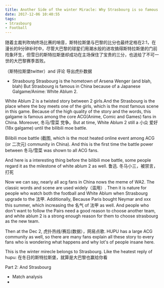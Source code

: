 ```yaml
---
title: Another Side of the winter Miracle: Why Strasbourg is so famous in China because of a Japanese Galgame?
date: 2017-12-06 10:40:55
tags:
- Strasbourg
- Football
---
```

随着主裁判吹响终场比赛的哨音，斯特拉斯堡与巴黎的比分也最终定格在2:1，在漫长的9分钟补时中，尽管大巴黎的球星们用潮水般的进攻搞得斯特拉斯堡的门前险象环生，但雪日的斯特拉斯堡却成功在主场保住了宝贵的三分，也送给了不可一世的大巴黎赛季首败。

（斯特拉斯堡twitter）and 评论
导出虎扑数据


- Strasbourg 
Strasbourg is the hometown of Arsena Wenger (and blah, blah)
But Strasbourg is famous in China because of a Japanese Galgame/Anime: White Ablum 2. 

White Ablum 2 is a twisted story between 2 girls.And the Strasbourg is the place where the boy meets one of the girls, which is the most famous scene in this game. 
Because of the high quality of the story and the words, this galgame is famous among the core ACG(Anime, Comic and Games) fans in China. Moreover, 冬马/雪菜 党争。But at time, White Ablum 2 still a 小众 爱好(18x galgame) until the bilibili moe battle.

Bilibili moe battle (截图, which is the most heated online event among ACG (or 二次元) community in China). And this is the first time the battle power between 冬马/雪菜 was shown to all ACG fans. 

And here is a interesting thing before the bilibili moe battle, some people regard it as the milestone of white ablum 2 as well. 鲁迅. 冬马小三，被禁言，打死

Now we can say, nearly all acg fans in China nows the meme of  WA2. The classic words and scene are used widely（滥用）. Then it is nature for people who watch both the football and White Ablum when Strasbourg upgrade to the 法甲. Additionally, Because Paris bought Neymar and xxx this summer, which increasing the 名气 of 法甲 as well. And people who don't want to follow the Pairs need a good reason to choose another team, and white ablum 2 is a strong enough reason for them to choose strasbourg as the new team.

Then at the Dec 2, 虎扑热线/赛后(数据），网易点歌. HUPU has a large ACG community as well, so there are many fans explain all these story to every fans who is wondering what happens and why lot's of people insane here.

This is the winter mirecle belongs to Strasbourg. Like the heatest reply of hupu: 在冬日的斯特拉斯堡，就算是大巴黎也赢给你看




Part 2: And Strasbourg
- Match analysis
- 